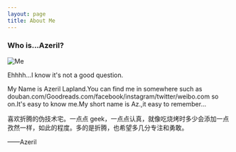 ```yaml
---
layout: page
title: About Me
---
```


### Who is...Azeril?
![Me](http://dreamofbook.qiniudn.com/Az..png)  

Ehhhh...I know it's not a good question.

My Name is Azeril Lapland.You can find me in somewhere such as douban.com/Goodreads.com/facebook/instagram/twitter/weibo.com so on.It's easy to know me.My short name is Az.,it easy to remember...

喜欢折腾的伪技术宅。一点点 geek，一点点认真，就像吃烧烤时多少会添加一点孜然一样，如此的程度。多的是折腾，也希望多几分专注和勇敢。

——Azeril


